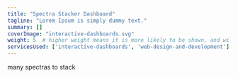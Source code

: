 ```yaml
---
title: "Spectra Stacker Dashboard"
tagline: "Lorem Ipsum is simply dummy text."
summary: []
coverImage: "interactive-dashboards.svg"
weight: 5  # higher weight means it is more likely to be shown, and will be shown first
servicesUsed: ['interactive-dashboards', 'web-design-and-development']
---
```

many spectras to stack
